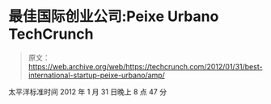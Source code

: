 # 最佳国际创业公司:Peixe Urbano TechCrunch

> 原文：<https://web.archive.org/web/https://techcrunch.com/2012/01/31/best-international-startup-peixe-urbano/amp/>

太平洋标准时间 2012 年 1 月 31 日晚上 8 点 47 分